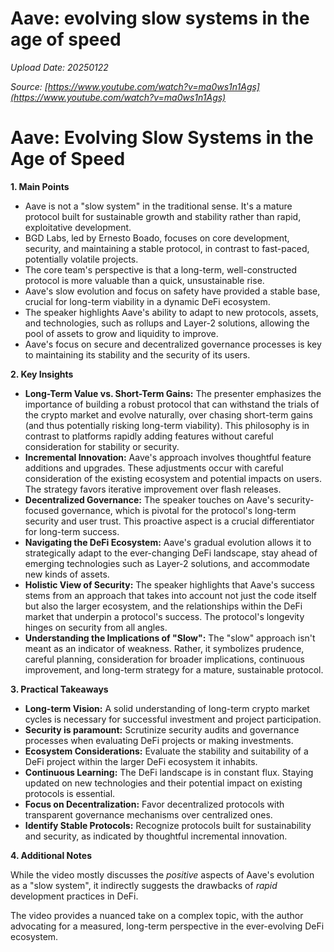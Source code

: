 # Aave: evolving slow systems in the age of speed

*Upload Date: 20250122*

*Source: [https://www.youtube.com/watch?v=ma0ws1n1Ags](https://www.youtube.com/watch?v=ma0ws1n1Ags)*

# Aave: Evolving Slow Systems in the Age of Speed

**1. Main Points**

* Aave is not a "slow system" in the traditional sense. It's a mature protocol built for sustainable growth and stability rather than rapid, exploitative development.
* BGD Labs, led by Ernesto Boado, focuses on core development, security, and maintaining a stable protocol, in contrast to fast-paced, potentially volatile projects.
* The core team's perspective is that a long-term, well-constructed protocol is more valuable than a quick, unsustainable rise.
* Aave's slow evolution and focus on safety have provided a stable base, crucial for long-term viability in a dynamic DeFi ecosystem.
* The speaker highlights Aave's ability to adapt to new protocols, assets, and technologies, such as rollups and Layer-2 solutions, allowing the pool of assets to grow and liquidity to improve.
* Aave's focus on secure and decentralized governance processes is key to maintaining its stability and the security of its users.

**2. Key Insights**

* **Long-Term Value vs. Short-Term Gains:** The presenter emphasizes the importance of building a robust protocol that can withstand the trials of the crypto market and evolve naturally, over chasing short-term gains (and thus potentially risking long-term viability).  This philosophy is in contrast to platforms rapidly adding features without careful consideration for stability or security.
* **Incremental Innovation:** Aave's approach involves thoughtful feature additions and upgrades. These adjustments occur with careful consideration of the existing ecosystem and potential impacts on users.  The strategy favors iterative improvement over flash releases.
* **Decentralized Governance:** The speaker touches on Aave's security-focused governance, which is pivotal for the protocol's long-term security and user trust. This proactive aspect is a crucial differentiator for long-term success.
* **Navigating the DeFi Ecosystem:** Aave's gradual evolution allows it to strategically adapt to the ever-changing DeFi landscape, stay ahead of emerging technologies such as Layer-2 solutions, and accommodate new kinds of assets.
* **Holistic View of Security:** The speaker highlights that Aave's success stems from an approach that takes into account not just the code itself but also the larger ecosystem, and the relationships within the DeFi market that underpin a protocol's success.  The protocol's longevity hinges on security from all angles.
* **Understanding the Implications of "Slow":** The "slow" approach isn't meant as an indicator of weakness.  Rather, it symbolizes prudence, careful planning, consideration for broader implications, continuous improvement, and long-term strategy for a mature, sustainable protocol.

**3. Practical Takeaways**

* **Long-term Vision:**  A solid understanding of long-term crypto market cycles is necessary for successful investment and project participation.
* **Security is paramount:** Scrutinize security audits and governance processes when evaluating DeFi projects or making investments.
* **Ecosystem Considerations:** Evaluate the stability and suitability of a DeFi project within the larger DeFi ecosystem it inhabits.
* **Continuous Learning:**  The DeFi landscape is in constant flux. Staying updated on new technologies and their potential impact on existing protocols is essential.
* **Focus on Decentralization:** Favor decentralized protocols with transparent governance mechanisms over centralized ones.
* **Identify Stable Protocols:** Recognize protocols built for sustainability and security, as indicated by thoughtful incremental innovation.

**4. Additional Notes**

While the video mostly discusses the *positive* aspects of Aave's evolution as a "slow system", it indirectly suggests the drawbacks of *rapid* development practices in DeFi.


The video provides a nuanced take on a complex topic, with the author advocating for a measured, long-term perspective in the ever-evolving DeFi ecosystem.
